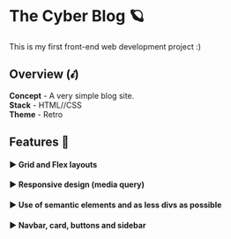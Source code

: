 # The Cyber Blog 🪐
This is my first front-end web development project :)



## Overview (𝓲)

**Concept** - A very simple blog site. <br>
**Stack** - HTML//CSS <br>
**Theme** - Retro



## Features 💫

#### ▶ Grid and Flex layouts
#### ▶ Responsive design (media query)
#### ▶ Use of semantic elements and as less divs as possible
#### ▶ Navbar, card, buttons and sidebar

